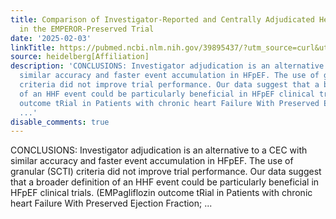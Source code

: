 ```yaml
---
title: Comparison of Investigator-Reported and Centrally Adjudicated Heart Failure Outcomes
  in the EMPEROR-Preserved Trial
date: '2025-02-03'
linkTitle: https://pubmed.ncbi.nlm.nih.gov/39895437/?utm_source=curl&utm_medium=rss&utm_campaign=pubmed-2&utm_content=1FakS-2QOkCT8HsMOQP1bCRQ4YzyumYOmxmF0moLsQ3dFB1E9V&fc=20220326224207&ff=20250203170930&v=2.18.0.post9+e462414
source: heidelberg[Affiliation]
description: 'CONCLUSIONS: Investigator adjudication is an alternative to a CEC with
  similar accuracy and faster event accumulation in HFpEF. The use of granular (SCTI)
  criteria did not improve trial performance. Our data suggest that a broader definition
  of an HHF event could be particularly beneficial in HFpEF clinical trials. (EMPagliflozin
  outcome tRial in Patients with chronic heart Failure With Preserved Ejection Fraction;
  ...'
disable_comments: true
---
```

CONCLUSIONS: Investigator adjudication is an alternative to a CEC with similar accuracy and faster event accumulation in HFpEF. The use of granular (SCTI) criteria did not improve trial performance. Our data suggest that a broader definition of an HHF event could be particularly beneficial in HFpEF clinical trials. (EMPagliflozin outcome tRial in Patients with chronic heart Failure With Preserved Ejection Fraction; ...